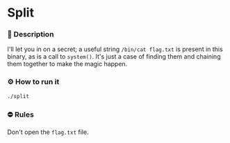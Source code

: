 # Split

### 📄 Description
I'll let you in on a secret; a useful string `/bin/cat flag.txt` is present in this binary, as is a call to `system()`. It's just a case of finding them and chaining them together to make the magic happen.

### ⚙ How to run it
```bash
./split
```

### ⛔ Rules
Don't open the `flag.txt` file.
